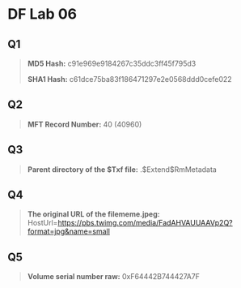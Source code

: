 # DF Lab 06
## Q1
> **MD5 Hash:**
> c91e969e9184267c35ddc3ff45f795d3
>
> **SHA1 Hash:**
> c61dce75ba83f186471297e2e0568ddd0cefe022

## Q2
> **MFT Record Number:** 
> 40 (40960)

## Q3
> **Parent directory of the $Txf file:**
> .\$Extend\$RmMetadata

## Q4
> **The original URL of the filememe.jpeg:**
> HostUrl=https://pbs.twimg.com/media/FadAHVAUUAAVp2Q?format=jpg&name=small

## Q5
>**Volume serial number raw:**
> 0xF64442B744427A7F 
